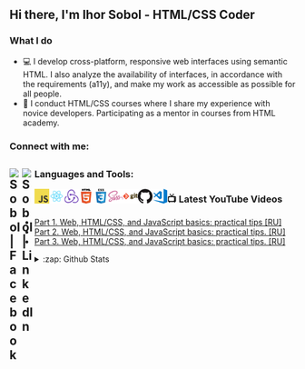 ## Hi there, I'm Ihor Sobol - HTML/CSS Coder

### What I do

- 💻 I develop cross-platform, responsive web interfaces using semantic HTML. I also analyze the availability of interfaces, in accordance with the requirements (a11y), and make my work as accessible as possible for all people.
- 👯 I conduct HTML/CSS courses where I share my experience with novice developers. Participating as a mentor in courses from HTML academy. 

### Connect with me:

[<img align="left" alt="Sobol | Facebook" width="22px" src="https://cdn.jsdelivr.net/npm/simple-icons@v3/icons/facebook.svg" />][facebook]
[<img align="left" alt="Sobol | LinkedIn" width="22px" src="https://cdn.jsdelivr.net/npm/simple-icons@v3/icons/linkedin.svg" />][linkedin]
---
### Languages and Tools:
<img align="left" alt="JavaScript" width="26px" src="https://raw.githubusercontent.com/github/explore/80688e429a7d4ef2fca1e82350fe8e3517d3494d/topics/javascript/javascript.png" />
<img align="left" alt="React" width="26px" src="https://raw.githubusercontent.com/github/explore/80688e429a7d4ef2fca1e82350fe8e3517d3494d/topics/react/react.png" />
<img align="left" alt="Redux" width="26px" src="https://raw.githubusercontent.com/github/explore/80688e429a7d4ef2fca1e82350fe8e3517d3494d/topics/redux/redux.png" />
<img align="left" alt="HTML5" width="26px" src="https://raw.githubusercontent.com/github/explore/80688e429a7d4ef2fca1e82350fe8e3517d3494d/topics/html/html.png" />
<img align="left" alt="CSS3" width="26px" src="https://raw.githubusercontent.com/github/explore/80688e429a7d4ef2fca1e82350fe8e3517d3494d/topics/css/css.png" />
<img align="left" alt="Sass" width="26px" src="https://raw.githubusercontent.com/github/explore/80688e429a7d4ef2fca1e82350fe8e3517d3494d/topics/sass/sass.png" />
<img align="left" alt="Git" width="26px" src="https://raw.githubusercontent.com/github/explore/80688e429a7d4ef2fca1e82350fe8e3517d3494d/topics/git/git.png" />
<img align="left" alt="GitHub" width="26px" src="https://raw.githubusercontent.com/github/explore/78df643247d429f6cc873026c0622819ad797942/topics/github/github.png" />
<img align="left" alt="Visual Studio Code" width="26px" src="https://raw.githubusercontent.com/github/explore/80688e429a7d4ef2fca1e82350fe8e3517d3494d/topics/visual-studio-code/visual-studio-code.png" />

### 📺 Latest YouTube Videos

<!-- YOUTUBE:START -->
- [Part 1. Web, HTML/CSS, and JavaScript basics: practical tips [RU]](https://www.youtube.com/watch?v=OmuqxwbGxdw&t=10s)
- [Part 2. Web, HTML/CSS, and JavaScript basics: practical tips. [RU]](https://www.youtube.com/watch?v=fPS2iUBHNGM&t=2s)
- [Part 3. Web, HTML/CSS, and JavaScript basics: practical tips. [RU]](https://www.youtube.com/watch?v=rUm8oRdfjXI&t=13s)
<!-- YOUTUBE:END -->

<details>
  <summary>:zap: Github Stats</summary>
  <img align="left" alt="codeSTACKr's Github Stats" src="https://github-readme-stats.codestackr.vercel.app/api?username=IgorSobol&show_icons=true&hide_border=true" />
</details>

[facebook]: https://www.facebook.com/profile.php?id=100010692156309
[linkedin]: https://www.linkedin.com/in/ihor-sobol-90009b1a1/
